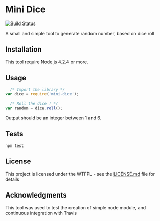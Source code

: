 Mini Dice
=========
[![Build Status](https://travis-ci.org/Ogus/dice-roll.svg?branch=master)](https://travis-ci.org/Ogus/dice-roll)

A small and simple tool to generate random number, based on dice roll

## Installation

This tool require Node.js 4.2.4 or more.


## Usage

```js
  /* Import the library */
var dice = require('mini-dice');

  /* Roll the dice ! */
var random = dice.roll();
```

Output should be an integer between 1 and 6.


## Tests

`npm test`


## License

This project is licensed under the WTFPL - see the [LICENSE.md](LICENSE.md) file for details


## Acknowledgments

This tool was used to test the creation of simple node module, and continuous integration with Travis
